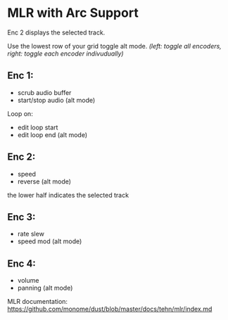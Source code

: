 # MLR with Arc Support 


Enc 2 displays the selected track.

Use the lowest row of your grid toggle alt mode. 
_(left: toggle all encoders, right: toggle each encoder indivudually)_
## Enc 1: 
- scrub audio buffer
- start/stop audio (alt mode)

Loop on:
- edit loop start
- edit loop end (alt mode)

## Enc 2:
- speed
- reverse (alt mode)

the lower half indicates the selected track

## Enc 3:
- rate slew
- speed mod (alt mode)

## Enc 4:
- volume
- panning (alt mode)

MLR documentation: https://github.com/monome/dust/blob/master/docs/tehn/mlr/index.md

